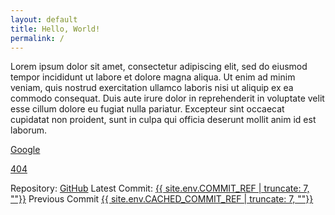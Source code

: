 ```yaml
---
layout: default
title: Hello, World!
permalink: /
---
```


Lorem ipsum dolor sit amet, consectetur adipiscing elit, sed do eiusmod tempor incididunt ut labore et dolore magna aliqua. Ut enim ad minim veniam, quis nostrud exercitation ullamco laboris nisi ut aliquip ex ea commodo consequat. Duis aute irure dolor in reprehenderit in voluptate velit esse cillum dolore eu fugiat nulla pariatur. Excepteur sint occaecat cupidatat non proident, sunt in culpa qui officia deserunt mollit anim id est laborum.

[Google](//google.ca/)

[404](/404/)

Repository: <a href="https://github.com/steinea/fyi">GitHub</a>
Latest Commit: <a href="https://github.com/steinea/fyi/commit/{{ site.env.COMMIT_REF }}">{{ site.env.COMMIT_REF | truncate: 7, ""}}</a>
Previous Commit <a href="https://github.com/steinea/fyi/commit/{{ site.env.CACHED_COMMIT_REF }}">{{ site.env.CACHED_COMMIT_REF | truncate: 7, ""}}</a>
